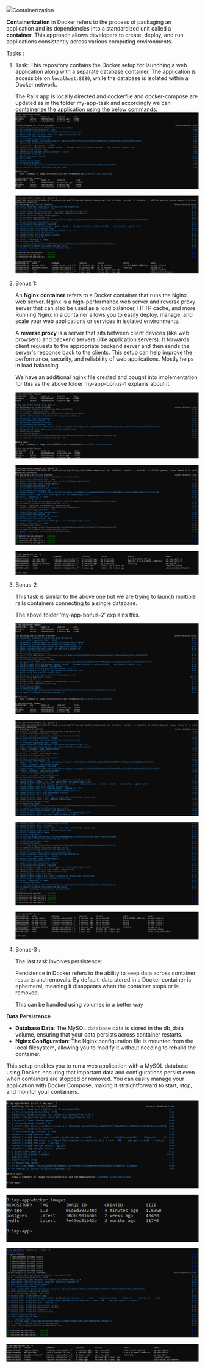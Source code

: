 ﻿![](Aspose.Words.7bdc1be7-b65b-44c6-90f1-ba100b872425.001.png)Containerization 

**Containerization** in Docker refers to the process of packaging an application and its dependencies into a standardized unit called a **container**. This approach allows developers to create, deploy, and run applications consistently across various computing environments.

Tasks :

1. Task:
   This repository contains the Docker setup for launching a web application along with a separate database container. The application is accessible on `localhost:8080`, while the database is isolated within a Docker network.

   The Rails app is locally directed and dockerfile and docker-compose are updated as in the folder my-app-task and accordingly we can containerize the application using the below commands:
   ![image alt](https://github.com/amoghagain/Containerization/blob/f3d362374975b4a65e598bf6ad5ed52a1db0872e/bonus0.PNG)



   ![image alt](https://github.com/amoghagain/Containerization/blob/d6274d03e43eb2181ab5f962423bd5db2a97ad72/bonus01.PNG)

2. Bonus 1:

   An **Nginx container** refers to a Docker container that runs the Nginx web server. Nginx is a high-performance web server and reverse proxy server that can also be used as a load balancer, HTTP cache, and more. Running Nginx in a container allows you to easily deploy, manage, and scale your web applications or services in isolated environments.

   A **reverse proxy** is a server that sits between client devices (like web browsers) and backend servers (like application servers). It forwards client requests to the appropriate backend server and then sends the server's response back to the clients. This setup can help improve the performance, security, and reliability of web applications. Mostly helps in load balancing.

   We have an additional nginx file created and bought into implementation for this as the above folder my-app-bonus-1 explains about it.


   ![image alt](https://github.com/amoghagain/Containerization/blob/e6cecfa98ec8b733468edb9b497f6b15024ce2cf/bonus1.PNG)


   ![image alt](https://github.com/amoghagain/Containerization/blob/a0eb4d706839a90fb16b3c7b03788f8026cd8683/bonus11.PNG)



   ![image alt](https://github.com/amoghagain/Containerization/blob/8e220c8780dab56f002d5811135c035bd84d2bde/bonus12.PNG)

3. Bonus-2 

   This task is similar to the above one but we are trying to launch multiple rails containers connecting to a single database.

   The above folder ‘my-app-bonus-2’ explains this.

   ![image alt](https://github.com/amoghagain/Containerization/blob/14b7d41e4709d387175adad8a61d8dd988df078a/bonus2.PNG)




   ![image alt](https://github.com/amoghagain/Containerization/blob/697869391553e3726b47e676a6090ac2617b8e33/bonus21.PNG)

   ![image alt](https://github.com/amoghagain/Containerization/blob/2bf38d1418fdb1074665c20a3b1b8f94acf9ed48/bonus22.PNG)



   ![image alt](https://github.com/amoghagain/Containerization/blob/97ca956fe957f21cf6705bce25c625d4466c5446/bonus23.PNG)

4. Bonus-3 :

   The last task involves persistence:

   Persistence in Docker refers to the ability to keep data across container restarts and removals. By default, data stored in a Docker container is ephemeral, meaning it disappears when the container stops or is removed.

   This can be handled using volumes in a better way

**Data Persistence**

- **Database Data**: The MySQL database data is stored in the db\_data volume, ensuring that your data persists across container restarts.
- **Nginx Configuration**: The Nginx configuration file is mounted from the local filesystem, allowing you to modify it without needing to rebuild the container.

This setup enables you to run a web application with a MySQL database using Docker, ensuring that important data and configurations persist even when containers are stopped or removed. You can easily manage your application with Docker Compose, making it straightforward to start, stop, and monitor your containers.

![image alt](https://github.com/amoghagain/Containerization/blob/b04cc4308a02d093480d51d586c4e879b67ae187/bonus3.PNG)





![image alt](https://github.com/amoghagain/Containerization/blob/efe92a62cfe6f1af3e7b4d14a6067fa4842572a9/bonus31.PNG)





![image alt](https://github.com/amoghagain/Containerization/blob/ece2b7ed55641b77b44b129e77df3862d78505c4/bonus32.PNG)


![image alt](https://github.com/amoghagain/Containerization/blob/fecc47c3298b958c59886bdff732f1538bc4ff2f/bonus33.PNG)
